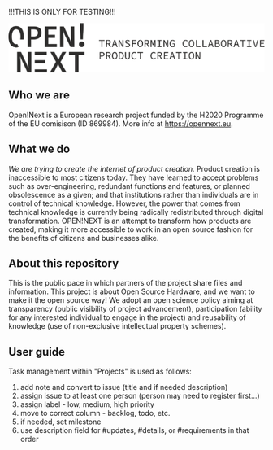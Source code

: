 !!!THIS IS ONLY FOR TESTING!!!

![Logo-full-black.png](./img/Logo-full-black.png)

## Who we are

Open!Next is a European research project funded by the H2020 Programme of the EU comisison (ID 869984). More info at https://opennext.eu.

## What we do

*We are trying to create the internet of product creation.* Product creation is inaccessible to most citizens today. They have learned to accept problems such as over-engineering, redundant functions and features, or planned obsolescence as a given; and that institutions rather than individuals are in control of technical knowledge. However, the power that comes from technical knowledge is currently being radically redistributed through digital transformation. OPEN!NEXT is an attempt to transform how products are created, making it more accessible to work in an open source fashion for the benefits of citizens and businesses alike.

## About this repository

This is the public pace in which partners of the project share files and information. This project is about Open Source Hardware, and we want to make it the open source way! We adopt an open science policy aiming at transparency (public visibility of project advancement), participation (ability for any interested individual to engage in the project) and reusability of knowledge (use of non-exclusive intellectual property schemes).

## User guide

Task management within "Projects" is used as follows:
  1. add note and convert to issue (title and if needed description)
  2. assign issue to at least one person (person may need to register first...)
  3. assign label - low, medium, high priority
  4. move to correct column - backlog, todo, etc.
  5. if needed, set milestone
  6. use description field for #updates, #details, or #requirements in that order
